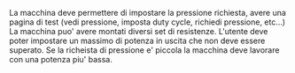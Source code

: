 
La macchina deve permettere di impostare la pressione richiesta, avere una pagina di test (vedi pressione, imposta duty cycle, richiedi pressione, etc...)
La macchina puo' avere montati diversi set di resistenze. L'utente deve poter impostare un massimo di potenza in uscita che non deve essere superato. Se la richeista di pressione e' piccola la macchina deve lavorare con una potenza piu' bassa.
